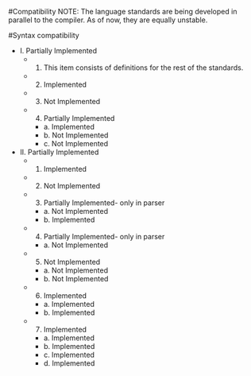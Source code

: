 #Compatibility
NOTE: The language standards are being developed in parallel to the compiler. As of now, they are equally unstable.

#Syntax compatibility
- I. Partially Implemented
	- 1. This item consists of definitions for the rest of the standards.
	- 2. Implemented
	- 3. Not Implemented
	- 4. Partially Implemented
		- a. Implemented
		- b. Not Implemented
		- c. Not Implemented
- II. Partially Implemented
	- 1. Implemented
	- 2. Not Implemented
	- 3. Partially Implemented- only in parser
		- a. Not Implemented
		- b. Implemented
	- 4. Partially Implemented- only in parser
		- a. Not Implemented
	- 5. Not Implemented
		- a. Not Implemented
		- b. Not Implemented
	- 6. Implemented
		- a. Implemented
		- b. Implemented
	- 7. Implemented
		- a. Implemented
		- b. Implemented
		- c. Implemented
		- d. Implemented
